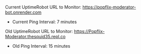 Current UptimeRobot URL to Monitor: https://popflix-moderator-bot.onrender.com
 - Current Ping Interval: 7 minutes

Old UptimeRobot URL to Monitor: https://Popflix-Moderator.thesquid35.repl.co
 - Old Ping Interval: 15 minutes
